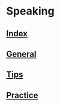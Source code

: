 # Speaking  

## [Index](S/Index.md)
## [General](S/General.md)
## [Tips](S/Tips.md)
## [Practice](S/Practice.md)
